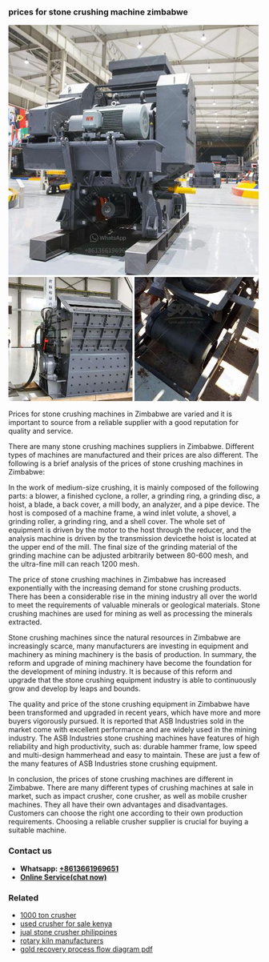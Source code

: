 <h3>prices for stone crushing machine zimbabwe</h3><img src='1708663483.jpg' alt=''><p>Prices for stone crushing machines in Zimbabwe are varied and it is important to source from a reliable supplier with a good reputation for quality and service.</p><p>There are many stone crushing machines suppliers in Zimbabwe. Different types of machines are manufactured and their prices are also different. The following is a brief analysis of the prices of stone crushing machines in Zimbabwe:</p><p>In the work of medium-size crushing, it is mainly composed of the following parts: a blower, a finished cyclone, a roller, a grinding ring, a grinding disc, a hoist, a blade, a back cover, a mill body, an analyzer, and a pipe device. The host is composed of a machine frame, a wind inlet volute, a shovel, a grinding roller, a grinding ring, and a shell cover. The whole set of equipment is driven by the motor to the host through the reducer, and the analysis machine is driven by the transmission devicethe hoist is located at the upper end of the mill. The final size of the grinding material of the grinding machine can be adjusted arbitrarily between 80-600 mesh, and the ultra-fine mill can reach 1200 mesh.</p><p>The price of stone crushing machines in Zimbabwe has increased exponentially with the increasing demand for stone crushing products. There has been a considerable rise in the mining industry all over the world to meet the requirements of valuable minerals or geological materials. Stone crushing machines are used for mining as well as processing the minerals extracted.</p><p>Stone crushing machines since the natural resources in Zimbabwe are increasingly scarce, many manufacturers are investing in equipment and machinery as mining machinery is the basis of production. In summary, the reform and upgrade of mining machinery have become the foundation for the development of mining industry. It is because of this reform and upgrade that the stone crushing equipment industry is able to continuously grow and develop by leaps and bounds.</p><p>The quality and price of the stone crushing equipment in Zimbabwe have been transformed and upgraded in recent years, which have more and more buyers vigorously pursued. It is reported that ASB Industries sold in the market come with excellent performance and are widely used in the mining industry. The ASB Industries stone crushing machines have features of high reliability and high productivity, such as: durable hammer frame, low speed and multi-design hammerhead and easy to maintain. These are just a few of the many features of ASB Industries stone crushing equipment.</p><p>In conclusion, the prices of stone crushing machines are different in Zimbabwe. There are many different types of crushing machines at sale in market, such as impact crusher, cone crusher, as well as mobile crusher machines. They all have their own advantages and disadvantages. Customers can choose the right one according to their own production requirements. Choosing a reliable crusher supplier is crucial for buying a suitable machine.</p><h3>Contact us</h3><ul><li><strong>Whatsapp:&nbsp;<a href="https://wa.me/8613661969651">+8613661969651</a></strong></li><li><a href="https://swt.shibang-china.com/?git&amp;zhl&amp;prices for stone crushing machine zimbabwe"><strong>Online Service(chat now)</strong></a></li></ul><h3>Related</h3><ul><li><a href='1000 ton crusher.md'>1000 ton crusher</a></li><li><a href='used crusher for sale kenya.md'>used crusher for sale kenya</a></li><li><a href='jual stone crusher philippines.md'>jual stone crusher philippines</a></li><li><a href='rotary kiln manufacturers.md'>rotary kiln manufacturers</a></li><li><a href='gold recovery process flow diagram pdf.md'>gold recovery process flow diagram pdf</a></li></ul>